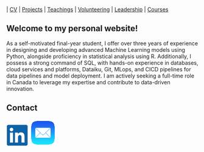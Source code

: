 | [CV](cv.pdf) | [Projects](projects.md) | [Teachings](teachings.md) | [Volunteering](services.md) | [Leadership](leadership.md) | [Courses](courses.md)

## Welcome to my personal website!
  
As a self-motivated final-year student, I offer over three years of experience in designing and developing advanced Machine
Learning models using Python, alongside proficiency in statistical analysis using R. Additionally, I possess a strong command of
SQL, with hands-on experience in databases, cloud services and platforms, Dataiku, Git, MLops, and CICD pipelines for data
pipelines and model deployment. I am actively seeking a full-time role in Canada to leverage my expertise and contribute to
data-driven innovation.

## Contact
[![alt text](linkedin.png)](https://www.linkedin.com/ "LinkedIn")  [![alt text](email.png)](mailto:amirhoseyn.saryazdi@gmail.com/ "Email") 
